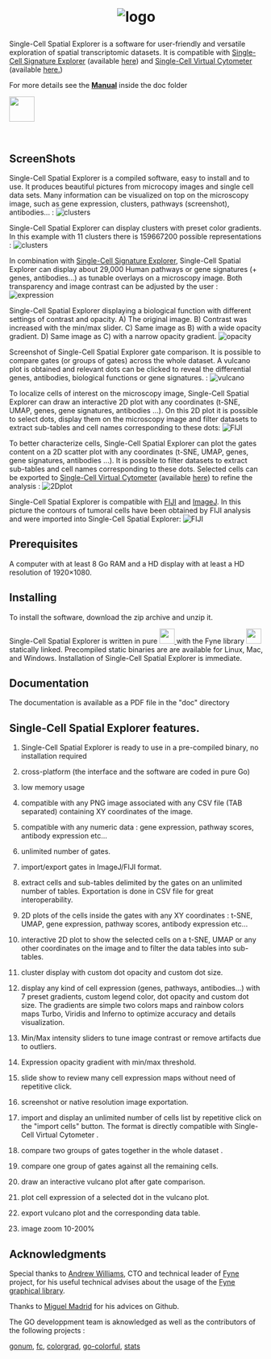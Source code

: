 <h1><p align="center">
<br/>
<br/>
<img alt="logo" src="./src/web/logo.png">

</p>
</h1>


Single-Cell Spatial Explorer is a software for user-friendly and versatile exploration of spatial transcriptomic datasets. It is compatible with 
[Single-Cell Signature Explorer](https://doi.org/10.1093/nar/gkz601) (available 
[here](https://sites.google.com/site/fredsoftwares/products/single-cell-signature-explorer)) and 
[Single-Cell Virtual Cytometer](https://doi.org/10.1093/nargab/lqaa025) (available 
[here.](https://github.com/FredPont/single-cell-virtual-cytometer))



For more details see the <b><a href="doc/Manual_Single_Cell_Spatial_Explorer.pdf" target="_blank">Manual</a></b>
inside the doc folder

<!---[Contact](mailto:frederic.pont@inserm.fr)--->
<a href="mailto:frederic.pont@inserm.fr?"><img src="src/web/Email.png" height="50"></a>

<!---How to [Cite](https://doi.org/10.1093/nargab/lqaa025) --->

<!---Demo videos can be found in the supplemental data of the [reference article](https://doi.org/10.1093/nargab/lqaa025) --->

<br/>

## ScreenShots

Single-Cell Spatial Explorer is a compiled software, easy to install and to use. It produces beautiful pictures from microcopy images and single cell data sets. Many information can be visualized on top on the microscopy image, such as gene expression, clusters, pathways (screenshot), antibodies... :
![clusters](./src/web/overview.png)


Single-Cell Spatial Explorer can display clusters with preset color gradients. In this example with 11 clusters there is 159667200 possible representations :
![clusters](./src/web/clusters6.png)

In combination with [Single-Cell Signature Explorer](https://doi.org/10.1093/nar/gkz601), Single-Cell Spatial Explorer can display about 29,000 Human pathways or gene signatures (+ genes, antibodies...) as tunable overlays on a microscopy image. Both transparency and image contrast can be adjusted by the user  :
![expression](./src/web/expression6.png)

Single-Cell Spatial Explorer displaying a biological function with different settings of contrast and opacity. A) The original image. B) Contrast was increased with the min/max slider. C) Same image as B) with a wide opacity gradient. D) Same image as C) with a narrow opacity gradient.
![opacity](./src/web/opacity.png)


Screenshot of Single-Cell Spatial Explorer gate comparison. It is possible to compare gates (or groups of gates) across the whole dataset. A vulcano plot is obtained and relevant dots can be clicked to reveal the differential genes, antibodies, biological functions or gene signatures. :
![vulcano](./src/web/screenshot_1.png)

To localize cells of interest on the microscopy image, Single-Cell Spatial Explorer can draw an interactive 2D plot with any coordinates (t-SNE, UMAP, genes, gene signatures, antibodies ...). On this 2D plot it is possible to select dots, display them on the microscopy image and filter datasets to extract sub-tables and cell names corresponding to these dots:
![FIJI](./src/web/2Dinter.png)

To better characterize cells, Single-Cell Spatial Explorer can plot the gates content on a 2D scatter plot with any coordinates (t-SNE, UMAP, genes, gene signatures, antibodies ...). It is possible to filter datasets to extract sub-tables and cell names corresponding to these dots. Selected cells can be exported to [Single-Cell Virtual Cytometer](https://doi.org/10.1093/nargab/lqaa025) (available 
[here](https://github.com/FredPont/single-cell-virtual-cytometer)) to refine the analysis :
![2Dplot](./src/web/2Dplot.png)


Single-Cell Spatial Explorer is compatible with [FIJI](https://fiji.sc/) and [ImageJ](https://imagej.nih.gov/ij/). In this picture the contours of tumoral cells have been obtained by FIJI analysis and were imported into Single-Cell Spatial Explorer:
![FIJI](./src/web/fiji.png)

## Prerequisites
A computer with at least 8 Go RAM and a HD display with at least a HD resolution of 1920×1080.

## Installing

To install the software, download the zip archive and unzip it.

 Single-Cell Spatial Explorer is written in pure 
 <a href="https://go.dev/">
    <img src="./src/web/go.jpg" height="30"> 
 </a>
  with the Fyne library 
 <a href="https://github.com/fyne-io">
    <img src="./src/web/fyne.png" height="30">
</a>
statically linked. Precompiled static  binaries are are available for Linux, Mac, and Windows. Installation of Single-Cell Spatial Explorer is immediate.

## Documentation

The documentation is available as a PDF file in the "doc" directory

## Single-Cell Spatial Explorer features.

1.  Single-Cell Spatial Explorer is ready to use in a pre-compiled
    binary, no installation required

2.  cross-platform (the interface and the software are coded in pure Go)

3.  low memory usage

4.  compatible with any PNG image associated with any CSV file (TAB
    separated) containing XY coordinates of the image.

5.  compatible with any numeric data : gene expression, pathway scores, antibody expression etc...

6.  unlimited number of gates.

7.  import/export gates in ImageJ/FIJI format.

8.  extract cells and sub-tables delimited by the gates on an unlimited number of tables. Exportation is done in CSV file for great interoperability.

9.  2D plots of the cells inside the gates with any XY coordinates :
    t-SNE, UMAP, gene expression, pathway scores, antibody expression
    etc...

10. interactive 2D plot to show the selected cells on a t-SNE, UMAP or
    any other coordinates on the image and to filter the data tables
    into sub-tables.

11. cluster display with custom dot opacity and custom dot size.

12. display any kind of cell expression (genes, pathways, antibodies...)
    with 7 preset gradients, custom legend color, dot opacity and custom
    dot size. The gradients are simple two colors maps and rainbow
    colors maps Turbo, Viridis and Inferno to optimize accuracy and
    details visualization.

13. Min/Max intensity sliders to tune image contrast or remove artifacts due to outliers.

14. Expression opacity gradient with min/max threshold.

15. slide show to review many cell expression maps without need of
    repetitive click.

16. screenshot or native resolution image exportation.

17. import and display an unlimited number of cells list by repetitive click on the "import cells" button. The format is directly compatible with Single-Cell Virtual Cytometer .

18. compare two groups of gates together in the whole dataset .

19. compare one group of gates against all the remaining cells.

20. draw an interactive vulcano plot after gate comparison.

21. plot cell expression of a selected dot in the vulcano plot.

22. export vulcano plot and the corresponding data table.

23. image zoom 10-200%


## Acknowledgments
Special thanks to [Andrew Williams](https://github.com/andydotxyz), CTO and technical leader of [Fyne](https://github.com/fyne-io) project, for  his  useful  technical  advises  about  the usage  of  the  [Fyne  graphical  library](https://fyne.io/).

Thanks to [Miguel Madrid](https://github.com/mimame) for his advices on Github.


The GO developpment team is aknowledged as well as the contributors of the following projects :

[gonum](https://www.gonum.org/), [fc](https://github.com/ajstarks/fc), [colorgrad](https://github.com/mazznoer/colorgrad), [go-colorful](github.com/lucasb-eyer/go-colorful), [stats](github.com/aclements/go-moremath/stats)
